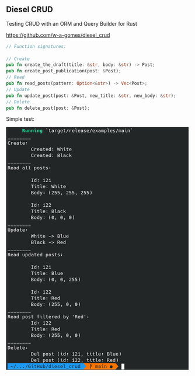 ## Diesel CRUD

Testing CRUD with an ORM and Query Builder for Rust

https://github.com/w-a-gomes/diesel_crud

```rust
// Function signatures:

// Create
pub fn create_the_draft(title: &str, body: &str) -> Post;
pub fn create_post_publication(post: &Post);
// Read
pub fn read_posts(pattern: Option<&str>) -> Vec<Post>;
// Update
pub fn update_post(post: &Post, new_title: &str, new_body: &str);
// Delete
pub fn delete_post(post: &Post);

```
Simple test:

![Image](data/screenshot_01.png "screenshot")
